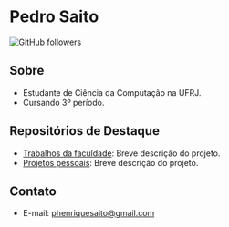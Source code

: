 # Pedro Saito

[![GitHub followers](https://img.shields.io/github/followers/seu-usuario?style=social)](https://github.com/seu-usuario)

## Sobre

- Estudante de Ciência da Computação na UFRJ.
- Cursando 3º período.

## Repositórios de Destaque

- [Trabalhos da faculdade](link-para-projeto-1): Breve descrição do projeto.
- [Projetos pessoais](link-para-projeto-2): Breve descrição do projeto.

## Contato

- E-mail: phenriquesaito@gmail.com
